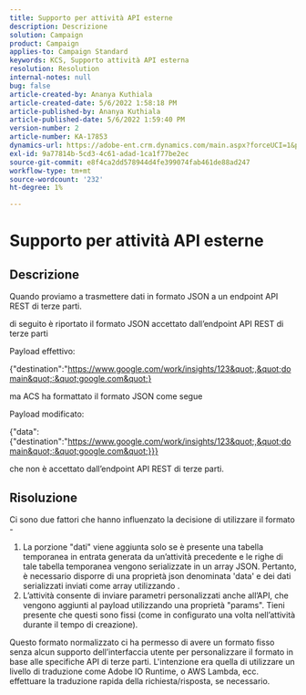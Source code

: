 ```yaml
---
title: Supporto per attività API esterne
description: Descrizione
solution: Campaign
product: Campaign
applies-to: Campaign Standard
keywords: KCS, Supporto attività API esterna
resolution: Resolution
internal-notes: null
bug: false
article-created-by: Ananya Kuthiala
article-created-date: 5/6/2022 1:58:18 PM
article-published-by: Ananya Kuthiala
article-published-date: 5/6/2022 1:59:40 PM
version-number: 2
article-number: KA-17853
dynamics-url: https://adobe-ent.crm.dynamics.com/main.aspx?forceUCI=1&pagetype=entityrecord&etn=knowledgearticle&id=b26efb8f-44cd-ec11-a7b5-0022480b639b
exl-id: 9a77814b-5cd3-4c61-adad-1ca1f77be2ec
source-git-commit: e8f4ca2dd578944d4fe399074fab461de88ad247
workflow-type: tm+mt
source-wordcount: '232'
ht-degree: 1%

---
```


# Supporto per attività API esterne

## Descrizione


Quando proviamo a trasmettere dati in formato JSON a un endpoint API REST di terze parti.

di seguito è riportato il formato JSON accettato dall’endpoint API REST di terze parti

Payload effettivo:

{&quot;destination&quot;:&quot;https://www.google.com/work/insights/123&quot;,&quot;domain&quot;:&quot;google.com&quot;}

ma ACS ha formattato il formato JSON come segue

Payload modificato:

{&quot;data&quot;:{&quot;destination&quot;:&quot;https://www.google.com/work/insights/123&quot;,&quot;domain&quot;:&quot;google.com&quot;}}}

che non è accettato dall’endpoint API REST di terze parti.


## Risoluzione


Ci sono due fattori che hanno influenzato la decisione di utilizzare il formato -

1. La porzione &quot;dati&quot; viene aggiunta solo se è presente una tabella temporanea in entrata generata da un’attività precedente e le righe di tale tabella temporanea vengono serializzate in un array JSON. Pertanto, è necessario disporre di una proprietà json denominata &#39;data&#39; e dei dati serializzati inviati come array utilizzando .
2. L’attività consente di inviare parametri personalizzati anche all’API, che vengono aggiunti al payload utilizzando una proprietà &quot;params&quot;. Tieni presente che questi sono fissi (come in configurato una volta nell’attività durante il tempo di creazione).


Questo formato normalizzato ci ha permesso di avere un formato fisso senza alcun supporto dell’interfaccia utente per personalizzare il formato in base alle specifiche API di terze parti. L&#39;intenzione era quella di utilizzare un livello di traduzione come Adobe IO Runtime, o AWS Lambda, ecc. effettuare la traduzione rapida della richiesta/risposta, se necessario.
